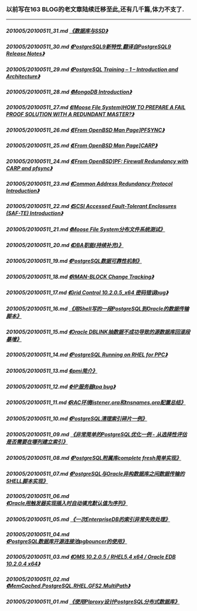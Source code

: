 ### 以前写在163 BLOG的老文章陆续迁移至此,还有几千篇,体力不支了.  
----  
##### 201005/20100511_31.md   [《数据库与SSD》](201005/20100511_31.md)  
##### 201005/20100511_30.md   [《PostgreSQL9新特性,翻译自PostgreSQL9 Release Notes》](201005/20100511_30.md)  
##### 201005/20100511_29.md   [《PostgreSQL Training – 1 – Introduction and Architecture》](201005/20100511_29.md)  
##### 201005/20100511_28.md   [《MongoDB Introduction》](201005/20100511_28.md)  
##### 201005/20100511_27.md   [《(Moose File System)HOW TO PREPARE A FAIL PROOF SOLUTION WITH A REDUNDANT MASTER?》](201005/20100511_27.md)  
##### 201005/20100511_26.md   [《[From OpenBSD Man Page]PFSYNC》](201005/20100511_26.md)  
##### 201005/20100511_25.md   [《[From OpenBSD Man Page]CARP》](201005/20100511_25.md)  
##### 201005/20100511_24.md   [《[From OpenBSD]PF: Firewall Redundancy with CARP and pfsync》](201005/20100511_24.md)  
##### 201005/20100511_23.md   [《Common Address Redundancy Protocol Introduction》](201005/20100511_23.md)  
##### 201005/20100511_22.md   [《SCSI Accessed Fault-Tolerant Enclosures (SAF-TE) Introduction》](201005/20100511_22.md)  
##### 201005/20100511_21.md   [《Moose File System分布文件系统测试》](201005/20100511_21.md)  
##### 201005/20100511_20.md   [《DBA职能(持续补充)》](201005/20100511_20.md)  
##### 201005/20100511_19.md   [《PostgreSQL数据可靠性机制》](201005/20100511_19.md)  
##### 201005/20100511_18.md   [《RMAN-BLOCK Change Tracking》](201005/20100511_18.md)  
##### 201005/20100511_17.md   [《Grid Control 10.2.0.5_x64 密码错误bug》](201005/20100511_17.md)  
##### 201005/20100511_16.md   [《用Shell写的一段PostgreSQL到Oracle的数据传输脚本》](201005/20100511_16.md)  
##### 201005/20100511_15.md   [《Oracle DBLINK抽数据不成功导致的源数据库回滚段暴增》](201005/20100511_15.md)  
##### 201005/20100511_14.md   [《PostgreSQL Running on RHEL for PPC》](201005/20100511_14.md)  
##### 201005/20100511_13.md   [《ipmi简介》](201005/20100511_13.md)  
##### 201005/20100511_12.md   [《HP服务器tpa bug》](201005/20100511_12.md)  
##### 201005/20100511_11.md   [《RAC环境listener.ora和tnsnames.ora配置总结》](201005/20100511_11.md)  
##### 201005/20100511_10.md   [《PostgreSQL清理索引碎片一例》](201005/20100511_10.md)  
##### 201005/20100511_09.md   [《非常简单的PostgreSQL优化一例 - 从选择性评估是否需要在哪列建立索引》](201005/20100511_09.md)  
##### 201005/20100511_08.md   [《PostgreSQL附属库complete fresh简单实现》](201005/20100511_08.md)  
##### 201005/20100511_07.md   [《PostgreSQL与Oracle异构数据库之间数据传输的SHELL脚本实现》](201005/20100511_07.md)  
##### 201005/20100511_06.md   [《Oracle用触发器实现插入时自动填充默认值为序列》](201005/20100511_06.md)  
##### 201005/20100511_05.md   [《一次EnterpriseDB的索引异常失效处理》](201005/20100511_05.md)  
##### 201005/20100511_04.md   [《PostgreSQL数据库开源连接池pgbouncer的使用》](201005/20100511_04.md)  
##### 201005/20100511_03.md   [《OMS 10.2.0.5 / RHEL5.4 x64 / Oracle EDB 10.2.0.4 x64》](201005/20100511_03.md)  
##### 201005/20100511_02.md   [《MemCached.PostgreSQL.RHEL.GFS2.MultiPath》](201005/20100511_02.md)  
##### 201005/20100511_01.md   [《使用Plproxy设计PostgreSQL分布式数据库》](201005/20100511_01.md)  
